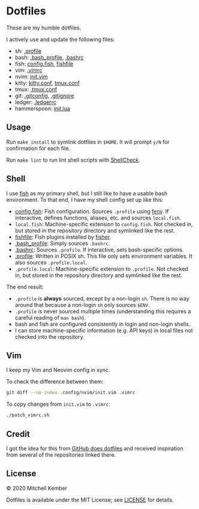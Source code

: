 # Dotfiles

These are my humble dotfiles.

I actively use and update the following files:

- sh: [.profile](.profile)
- bash: [.bash_profile](.bash_profile), [.bashrc](.bashrc)
- fish: [config.fish](.config/fish/config.fish), [fishfile](.config/fish/fishfile)
- vim: [.vimrc](.vimrc)
- nvim: [init.vim](.config/nvim/init.vim)
- kitty: [kitty.conf](.config/kitty/kitty.conf), [tmux.conf](.config/kitty/tmux.conf)
- tmux: [.tmux.conf](.tmux.conf)
- git: [.gitconfig](.gitconfig), [.gitignore](.gitignore)
- ledger: [.ledgerrc](.ledgerrc)
- hammerspoon: [init.lua](.hammerspoon/init.lua)

## Usage

Run `make install` to symlink dotfiles in `$HOME`. It will prompt `y/N` for confirmation for each file.

Run `make lint` to run lint shell scripts with [ShellCheck][].

## Shell

I use [fish][] as my primary shell, but I still like to have a usable bash environment. To that end, I have my shell config set up like this:

- [config.fish](.config/fish/config.fish): Fish configuration. Sources `.profile` using [fenv][]. If interactive, defines functions, aliases, etc. and sources `local.fish`.
- `local.fish`: Machine-specific extension to `config.fish`. Not checked in, but stored in the repository directory and symlinked like the rest.
- [fishfile](.config/fish/fishfile): Fish plugins installed by [fisher][].
- [.bash_profile](.bash_profile): Simply sources `.bashrc`.
- [.bashrc](.bashrc): Sources `.profile`. If interactive, sets bash-specific options.
- [.profile](.profile): Written in POSIX sh. This file only sets environment variables. It also sources `.profile.local`.
- `.profile.local`: Machine-specific extension to `.profile`. Not checked in, but stored in the repository directory and symlinked like the rest.

The end result:

- `.profile` is **always** sourced, except by a non-login `sh`. There is no way around that because a non-login `sh` only sources `$ENV`.
- `.profile` is never sourced multiple times (understanding this requires a careful reading of `man bash`).
- bash and fish are configured consistently in login and non-login shells.
- I can store machine-specific information (e.g. API keys) in local files not checked into the repository.

## Vim

I keep my Vim and Neovim config in sync.

To check the difference between them:

```sh
git diff --no-index .config/nvim/init.vim .vimrc
```

To copy changes from `init.vim` to `.vimrc`:

```sh
./patch_vimrc.sh
```

## Credit

I got the idea for this from [GitHub does dotfiles][gdd] and received inspiration from several of the repositories linked there.

## License

© 2020 Mitchell Kember

Dotfiles is available under the MIT License; see [LICENSE](LICENSE.md) for details.

[ShellCheck]: https://www.shellcheck.net
[fish]: https://fishshell.com
[fenv]: https://github.com/oh-my-fish/plugin-foreign-env
[fisher]: https://github.com/jorgebucaran/fisher
[gdd]: http://dotfiles.github.com
